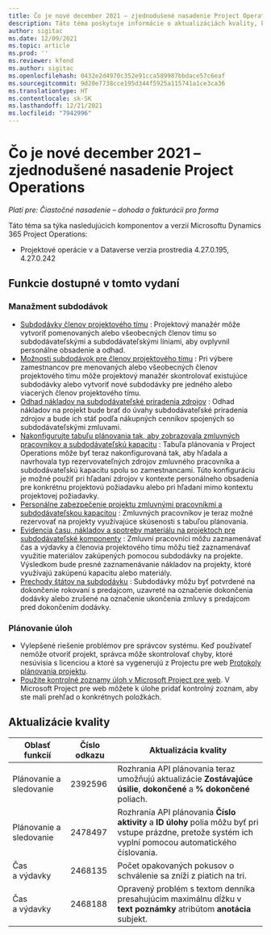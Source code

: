 ```yaml
---
title: Čo je nové december 2021 – zjednodušené nasadenie Project Operations
description: Táto téma poskytuje informácie o aktualizáciách kvality, ktoré sú dostupné vo vydaní zjednodušeného nasadenia Project Operations z decembra 2021.
author: sigitac
ms.date: 12/09/2021
ms.topic: article
ms.prod: ''
ms.reviewer: kfend
ms.author: sigitac
ms.openlocfilehash: 0432e2d4970c352e91cca589987bbdace57c6eaf
ms.sourcegitcommit: 9d20e7738cce195d344f5925a115741a1ce3ca36
ms.translationtype: HT
ms.contentlocale: sk-SK
ms.lasthandoff: 12/21/2021
ms.locfileid: "7942996"
---
```

# <a name="whats-new-december-2021---project-operations-lite-deployment"></a>Čo je nové december 2021 – zjednodušené nasadenie Project Operations

_Platí pre: Čiastočné nasadenie – dohoda o fakturácii pro forma_

Táto téma sa týka nasledujúcich komponentov a verzií Microsoftu Dynamics 365 Project Operations:

- Projektové operácie v a Dataverse verzia prostredia 4.27.0.195, 4.27.0.242


## <a name="features-included-in-this-release"></a>Funkcie dostupné v tomto vydaní

### <a name="subcontract-management"></a>Manažment subdodávok 

- [Subdodávky členov projektového tímu](../subcontracting/subcontracting-project-team-members.md) : Projektový manažér môže vytvoriť pomenovaných alebo všeobecných členov tímu so subdodávateľskými a subdodávateľskými líniami, aby ovplyvnil personálne obsadenie a odhad.
- [Možnosti subdodávok pre členov projektového tímu](../subcontracting/subcon-options.md) : Pri výbere zamestnancov pre menovaných alebo všeobecných členov projektového tímu môže projektový manažér skontrolovať existujúce subdodávky alebo vytvoriť nové subdodávky pre jedného alebo viacerých členov projektového tímu. 
- [Odhad nákladov na subdodávateľské priradenia zdrojov](../subcontracting/costing-subcon-ra.md) : Odhad nákladov na projekt bude brať do úvahy subdodávateľské priradenia zdrojov a bude ich stáť podľa nákupných cenníkov spojených so subdodávateľskými zmluvami. 
- [Nakonfigurujte tabuľu plánovania tak, aby zobrazovala zmluvných pracovníkov a subdodávateľskú kapacitu](../subcontracting/configure-sb-subcon.md) : Tabuľa plánovania v Project Operations môže byť teraz nakonfigurovaná tak, aby hľadala a navrhovala typ rezervovateľných zdrojov zmluvného pracovníka a subdodávateľskú kapacitu spolu so zamestnancami. Túto konfiguráciu je možné použiť pri hľadaní zdrojov v kontexte personálneho obsadenia pre konkrétnu projektovú požiadavku alebo pri hľadaní mimo kontextu projektovej požiadavky.
- [Personálne zabezpečenie projektu zmluvnými pracovníkmi a subdodávateľskou kapacitou](../subcontracting/staffing-cw.md) : Zmluvných pracovníkov je teraz možné rezervovať na projekty využívajúce skúsenosti s tabuľou plánovania.
- [Evidencia času, nákladov a spotreby materiálu na projektoch pre subdodávateľské komponenty](../subcontracting/recording-subcon-actuals.md) : Zmluvní pracovníci môžu zaznamenávať čas a výdavky a členovia projektového tímu môžu tiež zaznamenávať využitie materiálov zakúpených pomocou subdodávky na projekte. Výsledkom bude presné zaznamenávanie nákladov na projekty, ktoré využívajú zakúpenú kapacitu alebo materiály.
- [Prechody štátov na subdodávku](../subcontracting/subcon-states.md) : Subdodávky môžu byť potvrdené na dokončenie rokovaní s predajcom, uzavreté na označenie dokončenia dodávky alebo zrušené na označenie ukončenia zmluvy s predajcom pred dokončením dodávky.

### <a name="task-planning"></a>Plánovanie úloh
- Vylepšené riešenie problémov pre správcov systému. Keď používateľ nemôže otvoriť projekt, správca môže skontrolovať chyby, ktoré nesúvisia s licenciou a ktoré sa vygenerujú z Projectu pre web [Protokoly plánovania projektu](../../project-management/schedule-api-logs.md).
- [Použite kontrolné zoznamy úloh v Microsoft Project pre web](https://support.microsoft.com/en-us/office/use-task-checklists-in-microsoft-project-for-the-web-c69bcf73-5c75-4ad3-9893-6d6f92360e9c). V Microsoft Project pre web môžete k úlohe pridať kontrolný zoznam, aby ste mali prehľad o konkrétnych položkách.

## <a name="quality-updates"></a>Aktualizácie kvality

| **Oblasť funkcií** | **Číslo odkazu** | **Aktualizácia kvality** |
| --- | --- | --- |
| Plánovanie a sledovanie | 2392596 | Rozhrania API plánovania teraz umožňujú aktualizácie **Zostávajúce úsilie**, **dokončené** a **% dokončené** poliach. |
| Plánovanie a sledovanie | 2478497 | Rozhrania API plánovania **Číslo aktivity** a **ID úlohy** polia môžu byť pri vstupe prázdne, pretože systém ich vyplní pomocou automatického číslovania.|
| Čas a výdavky | 2468135 | Počet opakovaných pokusov o schválenie sa zníži z piatich na tri. |
| Čas a výdavky | 2468188 | Opravený problém s textom denníka presahujúcim maximálnu dĺžku v **text poznámky** atribútom **anotácia** subjekt. |
